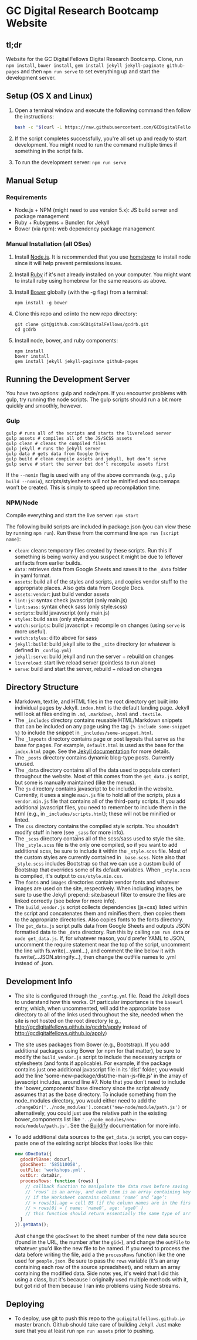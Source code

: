 # GC Digital Research Bootcamp Website

## tl;dr

Website for the GC Digital Fellows Digital Research Bootcamp. Clone, run `npm install`, `bower install`, `gem install jekyll jekyll-paginate github-pages` and then `npm run serve` to set everything up and start the development server.

## Setup (OS X and Linux)

1. Open a terminal window and execute the following command then follow the instructions:

    ```sh
    bash -c "$(curl -L https://raw.githubusercontent.com/GCDigitalFellows/gcdigitalfellows.github.io/master/setup.sh)"
    ```

3. If the script completes successfully, you're all set up and ready to start development. You might need to run the command multiple times if something in the script fails.
4. To run the development server: `npm run serve`

## Manual Setup

### Requirements

- Node.js + NPM (might need to use version 5.x): JS build server and package management
- Ruby + Rubygems + Bundler: for Jekyll
- Bower (via npm): web dependency package management

### Manual Installation (all OSes)

1. Install [Node.js](https://nodejs.org/en/). It is recommended that you use [homebrew](https://brew.sh) to install node since it will help prevent permissions issues.
2. Install [Ruby](https://www.ruby-lang.org/en/documentation/installation/) if it's not already installed on your computer. You might want to install ruby using homebrew for the same reasons as above.
3. Install [Bower](http://bower.io/#install-bower) globally (with the -g flag) from a terminal:
 
    ```shell
    npm install -g bower
    ```

5. Clone this repo and `cd` into the new repo directory:

    ```shell
    git clone git@github.com:GCDigitalFellows/gcdrb.git
    cd gcdrb
    ```

6. Install node, bower, and ruby components:

    ```shell
    npm install
    bower install
    gem install jekyll jekyll-paginate github-pages
    ```

## Running the Development Server

You have two options: gulp and node/npm. If you encounter problems with gulp, try running the node scripts. The gulp scripts should run a bit more quickly and smoothly, however.

### Gulp

```shell
gulp # runs all of the scripts and starts the livereload server
gulp assets # compiles all of the JS/SCSS assets
gulp clean # cleans the compiled files
gulp jekyll # runs the jekyll server
gulp data # gets data from Google Drive
gulp build # clean compile assets and jekyll, but don’t serve
gulp serve # start the server but don’t recompile assets first
```

If the `--nomin` flag is used with any of the above commands (e.g., `gulp build --nomin`), scripts/stylesheets will not be minified and sourcemaps won’t be created. This is simply to speed up recompilation time.

### NPM/Node

Compile everything and start the live server: `npm start`

The following build scripts are included in package.json (you can view these by running `npm run`). Run these from the command line `npm run [script name]`:

- `clean`: cleans temporary files created by these scripts. Run this if something is being wonky and you suspect it might be due to leftover artifacts from earlier builds.
- `data`: retrieves data from Google Sheets and saves it to the `_data` folder in yaml format.
- `assets`: build all of the styles and scripts, and copies vendor stuff to the appropriate places. Also gets data from Google Docs.
- `assets:vendor`: just build vendor assets
- `lint:js`: syntax check javascript (only main.js)
- `lint:sass`: syntax check sass (only style.scss)
- `scripts`: build javavscript (only main.js)
- `styles`: build sass (only style.scss)
- `watch:scripts`: build javascript + recompile on changes (using `serve` is more useful).
- `watch:styles`: ditto above for sass
- `jekyll:build`: build jekyll site to the `_site` directory (or whatever is defined in `_config.yml`)
- `jekyll:serve`: build jekyll and run the server + rebuild on changes
- `livereload`: start live reload server (pointless to run alone)
- `serve`: build and start the server, rebuild + reload on changes

## Directory Structure

- Markdown, textile, and HTML files in the root directory get built into individual pages by Jekyll. `index.html` is the default landing page. Jekyll will look at files ending in `.md`, `.markdown`, `.html` and `.textile`.
- The `_includes` directory contains reusable HTML/Markdown snippets that can be included on any page using the tag `{% include some-snippet %}` to include the snippet in `_includes/some-snippet.html`.
- The `_layouts` directory contains page or post layouts that serve as the base for pages. For example, `default.html` is used as the base for the `index.html` page. See the [Jekyll documentation](https://jekyllrb.com/docs/structure/) for more details.
- The `_posts` directory contains dynamic blog-type posts. Currently unused.
- The `_data` directory contains all of the data used to populate content throughout the website. Most of this comes from the `get_data.js` script, but some is manually maintained (like the menus).
- The `js` directory contains javascript to be included in the website. Currently, it uses a single `main.js` file to hold all of the scripts, plus a `vendor.min.js` file that contains all of the third-party scripts. If you add additional javascript files, you need to remember to include them in the html (e.g., in `_includes/scripts.html`); these will not be minified or linted.
- The `css` directory contains the compiled style scripts. You shouldn't modify stuff in here (see `_sass` for more info).
- The `_scss` directory contains all of the scss/sass used to style the site. The `_style.scss` file is the only one compiled, so if you want to add additional scss, be sure to include it within the `_style.scss` file. Most of the custom styles are currently contained in `_base.scss`. Note also that `_style.scss` includes Bootstrap so that we can use a custom build of Bootstrap that overrides some of its default variables. When `_style.scss` is compiled, it's output to `css/style.min.css`.
- The `fonts` and `images` directories contain vendor fonts and whatever images are used on the site, respectively. When including images, be sure to use the Jekyll prepend: site.baseurl filter to ensure the files are linked correctly (see below for more info).
- The `build_vendor.js` script collects dependencies (js+css) listed within the script and concatenates them and minifies them, then copies them to the appropriate directories. Also copies fonts to the fonts directory.
- The `get_data.js` script pulls data from Google Sheets and outputs JSON formatted data to the `_data` directory. Run this by calling `npm run data` or `node get_data.js`. If, for whatever reason, you'd prefer YAML to JSON, uncomment the require statement near the top of the script, uncomment the line with fs.write(...yaml...), and comment the line below it with fs.write(...JSON.stringify...), then change the outFile names to .yml instead of .json.

## Development Info
- The site is configured through the `_config.yml` file. Read the Jekyll docs to understand how this works. Of particular importance is the `baseurl` entry, which, when uncommented, will add the appropriate base directory to all of the links used throughout the site, needed when the site is not hosted on the root directory (e.g., http://gcdigitalfellows.github.io/gcdrb/apply instead of http://gcdigitalfellows.github.io/apply)
- The site uses packages from Bower (e.g., Bootstrap). If you add additional packages using Bower (or npm for that matter), be sure to modify the `build_vendor.js` script to include the necessary scripts or stylesheets (and fonts if applicable). For example, if the package contains just one additional javascript file in its 'dist' folder, you would add the line 'some-new-package/dist/the-main-js-file.js' in the array of javascript includes, around line #7. Note that you don't need to include the 'bower_components' base directory since the script already assumes that as the base directory. To include something from the node_modules directory, you would either need to add the `.changeDir('../node_modules').concat('new-node/module/path.js')` or alternatively, you could just use the relative path in the existing bower_components list like `'../node_modules/new-node/module/path.js'`. See the [Buildify](https://github.com/powmedia/buildify) documentation for more info.
- To add additional data sources to the `get_data.js` script, you can copy-paste one of the existing script blocks that looks like this:

    ```javascript
    new GDocData({
      gdocUrlBase: docurl,
      gdocSheet: '585110058',
      outFile: 'workshops.yml',
      outDir: dataDir,
      processRows: function (rows) {
        // callback function to manipulate the data rows before saving
        // ‘rows’ is an array, and each item is an array containing key:value pairs of column_name:value
        // if the Worksheet contains columns ‘name’ and ‘age’:
        // > rows[3].age = cell B5 (if the column names are in the first row, so this is the 4th data row)
        // > rows[0] = { name: ‘name0’, age: ‘age0’ }
        // this function should return essentially the same type of array as ‘rows’, with updated key:value pairs.
      }
    }).getData();
    ```

  Just change the `gdocSheet` to the sheet number of the new data source (found in the URL, the number after the `gid=`), and change the `outFile` to whatever you'd like the new file to be named. If you need to process the data before writing the file, add a the `processRows` function like the one used for `people.json`. Be sure to pass the `rows` variable (it's an array containing each row of the source spreadsheet), and return an array containing the modified data. Side note: yes, it's weird that I did this using a class, but it's because I originally used multiple methods with it, but got rid of them because I ran into problems using Node streams.

## Deploying

- To deploy, use git to push this repo to the `gcdigitalfellows.github.io` master branch. Github should take care of building Jekyll. Just make sure that you at least run `npm run assets` prior to pushing.
